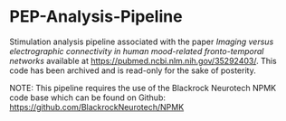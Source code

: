 # PEP-Analysis-Pipeline
 Stimulation analysis pipeline associated with the paper _Imaging versus electrographic connectivity in human mood-related fronto-temporal networks_ available at https://pubmed.ncbi.nlm.nih.gov/35292403/. 
This code has been archived and is read-only for the sake of posterity.

NOTE: This pipeline requires the use of the Blackrock Neurotech NPMK code base which can be found on Github: https://github.com/BlackrockNeurotech/NPMK
